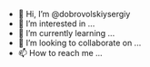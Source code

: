 - 👋 Hi, I’m @dobrovolskiysergiy
- 👀 I’m interested in ...
- 🌱 I’m currently learning ...
- 💞️ I’m looking to collaborate on ...
- 📫 How to reach me ...

<!---
dobrovolskiysergiy/dobrovolskiysergiy is a ✨ special ✨ repository because its `README.md` (this file) appears on your GitHub profile.
You can click the Preview link to take a look at your changes.
--->
